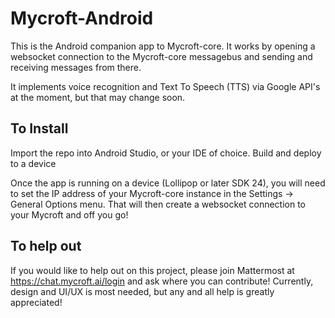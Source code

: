# Mycroft-Android

This is the Android companion app to Mycroft-core. It works by opening a websocket connection to the Mycroft-core messagebus 
and sending and receiving messages from there.

It implements voice recognition and Text To Speech (TTS) via Google API's at the moment, but that may change soon.

## To Install

Import the repo into Android Studio, or your IDE of choice.
Build and deploy to a device

Once the app is running on a device (Lollipop or later SDK 24), you will need to set the IP address of your Mycroft-core instance
in the Settings -> General Options menu. That will then create a websocket connection to your Mycroft and off you go!

## To help out
If you would like to help out on this project, please join Mattermost at https://chat.mycroft.ai/login and 
ask where you can contribute! Currently, design and UI/UX is most needed, but any and all help is greatly appreciated!